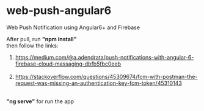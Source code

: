 # web-push-angular6
Web Push Notification using Angular6+ and Firebase

After pull, run <b>"npm install"</b><br>
then follow the links:<br>
1) https://medium.com/@a.adendrata/push-notifications-with-angular-6-firebase-cloud-massaging-dbfb5fbc0eeb <br><br>
2) https://stackoverflow.com/questions/45309674/fcm-with-postman-the-request-was-missing-an-authentication-key-fcm-token/45310143<br><br>

<b>"ng serve"</b> for run the app
